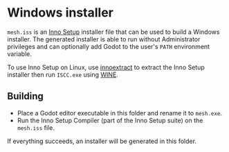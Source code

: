 # Windows installer

`mesh.iss` is an [Inno Setup](https://jrsoftware.org/isinfo.php) installer file
that can be used to build a Windows installer. The generated installer is able
to run without Administrator privileges and can optionally add Godot to the
user's `PATH` environment variable.

To use Inno Setup on Linux, use [innoextract](https://constexpr.org/innoextract/)
to extract the Inno Setup installer then run `ISCC.exe` using
[WINE](https://www.winehq.org/).

## Building

- Place a Godot editor executable in this folder and rename it to `mesh.exe`.
- Run the Inno Setup Compiler (part of the Inno Setup suite) on the `mesh.iss` file.

If everything succeeds, an installer will be generated in this folder.

